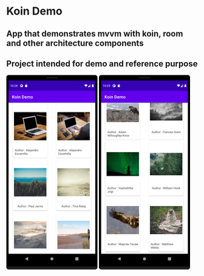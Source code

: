 # Koin Demo
## App that demonstrates mvvm with koin, room and other architecture components

## Project intended for demo and reference purpose

<img src="koin_demo_1.png" width="240">
<img src="koin_demo_2.png" width="240">
